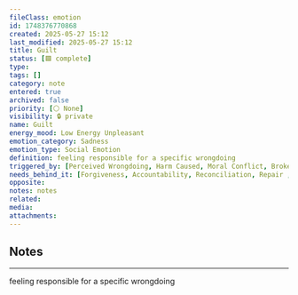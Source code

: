 ```yaml
---
fileClass: emotion
id: 1748376770868
created: 2025-05-27 15:12
last_modified: 2025-05-27 15:12
title: Guilt
status: [🟩 complete]
type: 
tags: []
category: note
entered: true
archived: false
priority: [⚪ None]
visibility: 🔒 private
name: Guilt
energy_mood: Low Energy Unpleasant
emotion_category: Sadness
emotion_type: Social Emotion
definition: feeling responsible for a specific wrongdoing
triggered_by: [Perceived Wrongdoing, Harm Caused, Moral Conflict, Broken Values]
needs_behind_it: [Forgiveness, Accountability, Reconciliation, Repair , Emotional Clarity]
opposite: 
notes: notes
related: 
media: 
attachments:
---
```


## Notes
---
feeling responsible for a specific wrongdoing

